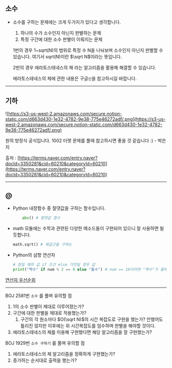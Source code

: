 ## 소수

- 소수를 구하는 문제에는 크게 두가지가 있다고 생각합니다.
    1. 하나의 수가 소수인지 아닌지 판별하는 문제
    2. 특정 구간에 대한 소수 판별이 이뤄지는 문제

    1번의 경우 1~sqrt(N)의 범위로 특정 수 N을 나눠보며 소수인지 아닌지 판별할 수 있습니다. 여기서 sqrt(N)이란 $\sqrt N$이라는 뜻입니다.

    2번의 경우 에라토스테네스의 채 라는 알고리즘을 활용해 해결할 수 있습니다. 

    에라토스테네스의 체에 관한 내용은 구글`신`을 참고하시길 바랍니다.

---

## 기하

![https://s3-us-west-2.amazonaws.com/secure.notion-static.com/d663d430-1e32-4782-9e38-775e46272adf/.png](https://s3-us-west-2.amazonaws.com/secure.notion-static.com/d663d430-1e32-4782-9e38-775e46272adf/.png)

원의 방정식 공식입니다. 1002 터렛 문제를 풀때 참고하시면 좋을 것 같습니다 :) - 박은지

출처 : [https://terms.naver.com/entry.naver?docId=3350281&cid=60210&categoryId=60210](https://terms.naver.com/entry.naver?docId=3350281&cid=60210&categoryId=60210)

---

## @

- Python 내장함수 중 절댓값을 구하는 함수입니다.

    ```python
    	abs() # 절댓값 함수
    ```

- math 모듈에는 수학과 관련된 다양한 메소드들이 구현되어 있으니 잘 사용하면 될 듯합니다.

    ```python
    math.sqrt() # 제곱근을 구하는 
    ```

- Python의 삼항 연산자

    ```python
    # 참일 때의 값 if 조건 else 거짓일 경우 값
    print("짝수" if num % 2 == 0 else "홀수") # num == 10이라면 "짝수"가 출력됨.
    ```

[연산자 우선순위](https://www.notion.so/255e9add5e6d4a36a3319311106d2bdf)

---

BOJ 2581번 `소수` 를 풀며 유의할 점

1. 1의 소수 판별이 제대로 이루어졌는가?
2. 구간에 대한 판별을 제대로 적용했는가?
    1. 구간의 각 원소마다 $O(\sqrt N)$의 시간 복잡도로 구현을 했는가?  안했어도 틀리진 않지만 이후에는 위 시간복잡도를 엄수하며 판별을 해야할 것이다.
3. 에라토스테네스의 체를 이용해 구현했다면 해당 알고리즘을 잘 구현했는가?

BOJ 1929번 `소수 구하기` 를 풀며 유의할 점

1. 에라토스테네스의 체 알고리즘을 정확하게 구현했는가?
2. 증가하는 순서대로 출력을 했는가?